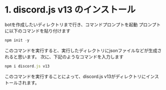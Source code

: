 # 1. discord.js v13 のインストール

botを作成したいディレクトリまで行き、コマンドプロンプトを起動
プロンプトに以下のコマンドを貼り付けます
```js
npm init -y
```
このコマンドを実行すると、実行したディレクトリにjsonファイルなどが生成されると思います。
次に、下記のようなコマンドを入力します
```js
npm i discord.js v13
```
このコマンドを実行することによって、discord.js v13がディレクトリにインストールされます。
